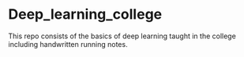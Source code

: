 # Deep_learning_college
This repo consists of the basics of deep learning taught in the college including handwritten running notes.
